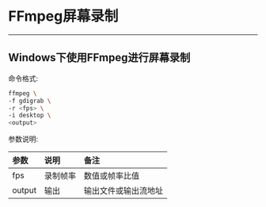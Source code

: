 # FFmpeg屏幕录制

---

## Windows下使用FFmpeg进行屏幕录制

命令格式:

```bash
ffmpeg \
-f gdigrab \
-r <fps> \
-i desktop \
<output>
```

参数说明:

|参数|说明|备注|
|:-|:-|:-|
|fps|录制帧率|数值或帧率比值|
|output|输出|输出文件或输出流地址|